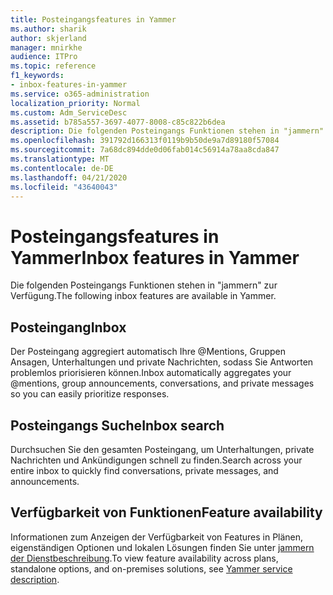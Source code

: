 ```yaml
---
title: Posteingangsfeatures in Yammer
ms.author: sharik
author: skjerland
manager: mnirkhe
audience: ITPro
ms.topic: reference
f1_keywords:
- inbox-features-in-yammer
ms.service: o365-administration
localization_priority: Normal
ms.custom: Adm_ServiceDesc
ms.assetid: b785a557-3697-4077-8008-c85c822b6dea
description: Die folgenden Posteingangs Funktionen stehen in "jammern" zur Verfügung.
ms.openlocfilehash: 391792d166313f0119b9b50de9a7d89180f57084
ms.sourcegitcommit: 7a68dc894dde0d06fab014c56914a78aa8cda847
ms.translationtype: MT
ms.contentlocale: de-DE
ms.lasthandoff: 04/21/2020
ms.locfileid: "43640043"
---
```

# <a name="inbox-features-in-yammer"></a><span data-ttu-id="4dee6-103">Posteingangsfeatures in Yammer</span><span class="sxs-lookup"><span data-stu-id="4dee6-103">Inbox features in Yammer</span></span>

<span data-ttu-id="4dee6-104">Die folgenden Posteingangs Funktionen stehen in "jammern" zur Verfügung.</span><span class="sxs-lookup"><span data-stu-id="4dee6-104">The following inbox features are available in Yammer.</span></span>
  
## <a name="inbox"></a><span data-ttu-id="4dee6-105">Posteingang</span><span class="sxs-lookup"><span data-stu-id="4dee6-105">Inbox</span></span>

<span data-ttu-id="4dee6-106">Der Posteingang aggregiert automatisch Ihre @Mentions, Gruppen Ansagen, Unterhaltungen und private Nachrichten, sodass Sie Antworten problemlos priorisieren können.</span><span class="sxs-lookup"><span data-stu-id="4dee6-106">Inbox automatically aggregates your @mentions, group announcements, conversations, and private messages so you can easily prioritize responses.</span></span>
  
## <a name="inbox-search"></a><span data-ttu-id="4dee6-107">Posteingangs Suche</span><span class="sxs-lookup"><span data-stu-id="4dee6-107">Inbox search</span></span>

<span data-ttu-id="4dee6-108">Durchsuchen Sie den gesamten Posteingang, um Unterhaltungen, private Nachrichten und Ankündigungen schnell zu finden.</span><span class="sxs-lookup"><span data-stu-id="4dee6-108">Search across your entire inbox to quickly find conversations, private messages, and announcements.</span></span>
  
## <a name="feature-availability"></a><span data-ttu-id="4dee6-109">Verfügbarkeit von Funktionen</span><span class="sxs-lookup"><span data-stu-id="4dee6-109">Feature availability</span></span>

<span data-ttu-id="4dee6-110">Informationen zum Anzeigen der Verfügbarkeit von Features in Plänen, eigenständigen Optionen und lokalen Lösungen finden Sie unter [jammern der Dienstbeschreibung](yammer-service-description.md).</span><span class="sxs-lookup"><span data-stu-id="4dee6-110">To view feature availability across plans, standalone options, and on-premises solutions, see [Yammer service description](yammer-service-description.md).</span></span>
  

